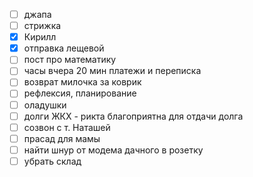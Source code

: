 - [ ] джапа
- [ ] стрижка 
- [x] Кирилл
- [x] отправка лещевой
- [ ] пост про математику
- [ ] часы вчера 20 мин платежи и переписка
- [ ] возврат милочка за коврик
- [ ] рефлексия, планирование
- [ ] оладушки 
- [ ] долги ЖКХ - рикта благоприятна для отдачи долга
- [ ] созвон с т. Наташей 
- [ ] прасад для мамы
- [ ] найти шнур от модема дачного в розетку
- [ ] убрать склад